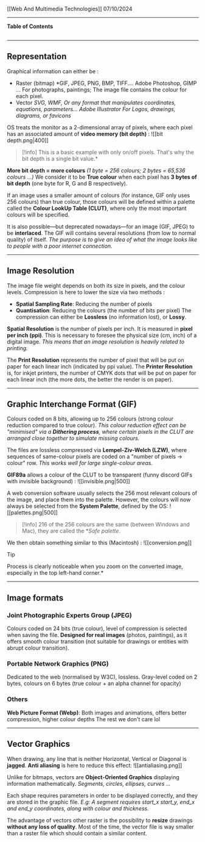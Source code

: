 [[Web And Multimedia Technologies]]
07/10/2024
****
**Table of Contents**
```table-of-contents
```

****
## Representation

Graphical information can either be :
- Raster (bitmap)
	*GIF, JPEG, PNG, BMP, TIFF....
	Adobe Photoshop, GIMP ...
	For photographs, paintings; The image file contains the colour for each pixel.
- Vector
	*SVG, WMF, Or any format that manipulates coordinates, equations, parameters...
	Adobe Illustrator
	For Logos, drawings, diagrams, or favicons*

OS treats the monitor as a 2-dimensional array of pixels, where each pixel has an associated amount of **video memory (bit depth)** :
![[bit depth.png|400]]
> [!info]
> This is a basic example with only on/off pixels. That's why the bit depth is a single bit value.*

**More bit depth = more colours** *(1 byte = 256 colours; 2 bytes = 65,536 colours ...)*
	We consider it to be **True colour** when each pixel has **3 bytes of bit depth** (one byte for R, G and B respectively).

If an image uses a smaller amount of colours (for instance, GIF only uses 256 colours) than true colour, those colours will be defined within a palette called the **Colour LookUp Table (CLUT)**, where only the most important colours will be specified.


It is also possible—but deprecated nowadays—for an image (GIF, JPEG) to be **interlaced**. The GIF will contains several resolutions (from low to normal quality) of itself.
	*The purpose is to give an idea of what the image looks like to people with a poor internet connection.*


****
## Image Resolution

The image file weight depends on both its size in pixels, and the colour levels. Compression is here to lower the size via two methods :
- **Spatial Sampling Rate**: Reducing the number of pixels
- **Quantisation**: Reducing the colours (the number of bits per pixel)
The compression can either be **Lossless** (no information lost), or **Lossy**.

**Spatial Resolution** is the number of pixels per inch. It is measured in **pixel per inch (ppi)**. This is necessary to foresee the physical size (cm, inch) of a digital image.
	*This means that an image resolution is heavily related to printing.*

The **Print Resolution** represents the number of pixel that will be put on paper for each linear inch (indicated by ppi value).
The **Printer Resolution** is, for inkjet printers, the number of CMYK dots that will be put on paper for each linear inch (the more dots, the better the render is on paper).


****
## Graphic Interchange Format (GIF)

Colours coded on 8 bits, allowing up to 256 colours (strong colour reduction compared to true colour).
	*This colour reduction effect can be "minimised" via a **Dithering process**, where certain pixels in the CLUT are arranged close together to simulate missing colours.*

The files are lossless compressed via **Lempel-Ziv-Welch (LZW)**, where sequences of same-colour pixels are coded on a "number of pixels -> colour" row.
	*This works well for large single-colour areas.*

**GIF89a** allows a colour of the CLUT to be transparent (funny discord GIFs with invisible background) :
![[invisible.png|500]]


A web conversion software usually selects the 256 most relevant colours of the image, and place them into the palette. However, the colours will now always be selected from the **System Palette**, defined by the OS:
![[palettes.png|500]]
> [!info]
> 216 of the 256 colours are the same (between Windows and Mac), they are called the **Safe palette*.

We then obtain something similar to this (Macintosh) :
![[conversion.png]]
> [!tip]
> Process is clearly noticeable when you zoom on the converted image, especially in the top left-hand corner.*


****
## Image formats

### Joint Photographic Experts Group (JPEG)

Colours coded on 24 bits (true colour), level of compression is selected when saving the file.
**Designed for real images** (photos, paintings), as it offers smooth colour transition (not suitable for drawings or entities with abrupt colour transition).

### Portable Network Graphics (PNG)

Dedicated to the web (normalised by W3C), lossless.
Gray-level coded on 2 bytes, colours on 6 bytes (true colour + an alpha channel for opacity)

### Others

**Web Picture Format (Webp)**: Both images and animations, offers better compression, higher colour depths 
The rest we don't care lol


****
## Vector Graphics

When drawing, any line that is neither Horizontal, Vertical or Diagonal is **jagged**.
**Anti aliasing** is here to reduce this effect:
![[antialiasing.png]]

Unlike for bitmaps, vectors are **Object-Oriented Graphics** displaying information mathematically.
	*Segments, circles, ellipses, curves ...*

Each shape requires parameters in order to be displayed correctly, and they are stored in the graphic file.
	*E.g: A segment requires start_x start_y, end_x and end_y coordinates, along with colour and thickness.*


The advantage of vectors other raster is the possibility to **resize** drawings **without any loss of quality**. Most of the time, the vector file is way smaller than a raster file which should contain a similar content.



